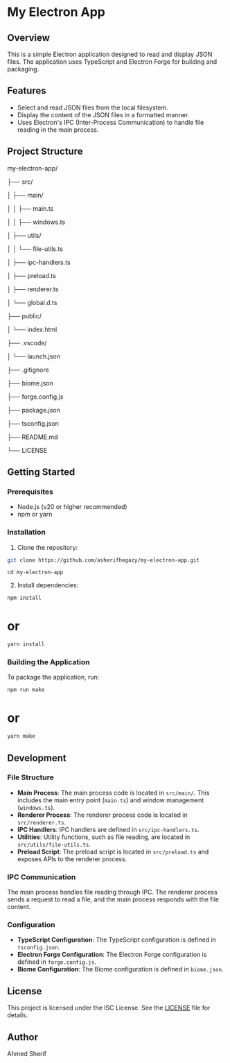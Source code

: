 # My Electron App

## Overview

This is a simple Electron application designed to read and display JSON files. The application uses TypeScript and Electron Forge for building and packaging.

## Features

- Select and read JSON files from the local filesystem.
- Display the content of the JSON files in a formatted manner.
- Uses Electron's IPC (Inter-Process Communication) to handle file reading in the main process.

## Project Structure
my-electron-app/

├── src/

│   ├── main/

│   │   ├── main.ts

│   │   ├── windows.ts

│   ├── utils/

│   │   └── file-utils.ts

│   ├── ipc-handlers.ts

│   ├── preload.ts

│   ├── renderer.ts

│   └── global.d.ts

├── public/

│   └── index.html

├── .vscode/

│   └── launch.json

├── .gitignore

├── biome.json

├── forge.config.js

├── package.json

├── tsconfig.json

├── README.md

└── LICENSE


## Getting Started

### Prerequisites

- Node.js (v20 or higher recommended)
- npm or yarn

### Installation

1. Clone the repository:
```sh
git clone https://github.com/asherifhegazy/my-electron-app.git
```
```
cd my-electron-app
```

2. Install dependencies:
```sh
npm install
```
# or
```sh
yarn install
```

### Building the Application

To package the application, run:
```sh
npm run make
```
# or
```sh
yarn make
```

## Development

### File Structure

- **Main Process**: The main process code is located in `src/main/`. This includes the main entry point (`main.ts`) and window management (`windows.ts`).
- **Renderer Process**: The renderer process code is located in `src/renderer.ts`.
- **IPC Handlers**: IPC handlers are defined in `src/ipc-handlers.ts`.
- **Utilities**: Utility functions, such as file reading, are located in `src/utils/file-utils.ts`.
- **Preload Script**: The preload script is located in `src/preload.ts` and exposes APIs to the renderer process.

### IPC Communication

The main process handles file reading through IPC. The renderer process sends a request to read a file, and the main process responds with the file content.


### Configuration

- **TypeScript Configuration**: The TypeScript configuration is defined in `tsconfig.json`.
- **Electron Forge Configuration**: The Electron Forge configuration is defined in `forge.config.js`.
- **Biome Configuration**: The Biome configuration is defined in `biome.json`.

## License

This project is licensed under the ISC License. See the [LICENSE](LICENSE) file for details.

## Author

Ahmed Sherif
